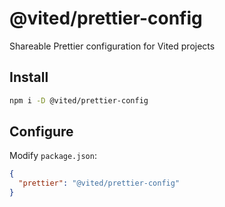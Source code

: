 # @vited/prettier-config

Shareable Prettier configuration for Vited projects

## Install

```bash
npm i -D @vited/prettier-config
```

## Configure

Modify `package.json`:

```json
{
  "prettier": "@vited/prettier-config"
}
```
